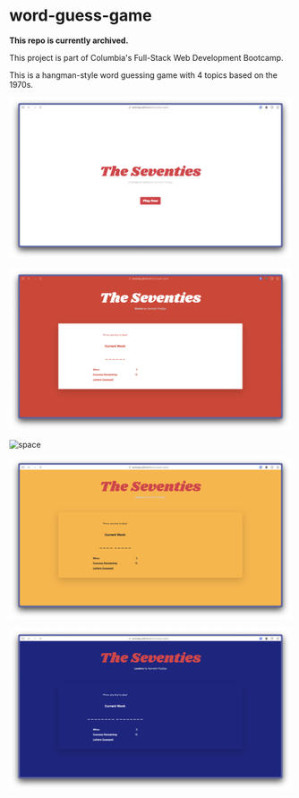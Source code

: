 # word-guess-game

**This repo is currently archived.**

This project is part of Columbia's Full-Stack Web Development Bootcamp.

This is a hangman-style word guessing game with 4 topics based on the 1970s.

![home](screenshots/home.png)

![movies](screenshots/movies.png)

![space](screenshots/space.png)

![music](screenshots/music.png)

![leaders](screenshots/leaders.png)
 
